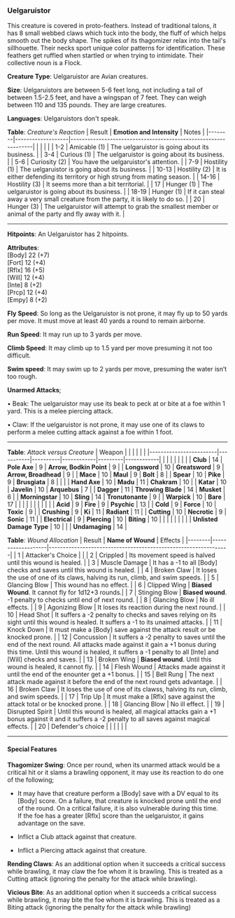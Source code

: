 ### Uelgaruistor
This creature is covered in proto-feathers. Instead of traditional talons, it has 8 small webbed claws which tuck into the body, the fluff of which helps smooth out the body shape. The spikes of its thagomizer relax into the tail's sillhouette. Their necks sport unique color patterns for identification. These feathers get ruffled when startled or when trying to intimidate. Their collective noun is a Flock.

**Creature Type**: Uelgaruistor are Avian creatures.

**Size**: Uelgaruistors are between 5-6 feet long, not including a tail of between 1.5-2.5 feet, and have a wingspan of 7 feet. They can weigh between 110 and 135 pounds. They are large creatures.

**Languages**: Uelgaruistors don't speak.

**Table**: *Creature's Reaction*
| Result | **Emotion and Intensity** | Notes        |
|--------|-------------------|----------------------------------------------------------------|
|        |                                                |                                   |
|   1-2  | Amicable (1) | The uelgaruistor is going about its business. |
|   3-4  | Curious (1)  | The uelgaruistor is going about its business. |
|   5-6  | Curiosity (2)     | You have the uelgaruistor's attention. |
|   7-9  | Hostility (1)  | The uelgaruistor is going about its business. |
|  10-13 | Hostility (2) | It is either defending its territory or high strung from mating season. |
|  14-16 | Hostility (3) | It seems more than a bit territorial. |
|   17   | Hunger (1) | The uelgaruistor is going about its business. |
|  18-19 | Hunger (1) | If it can steal away a very small creature from the party, it is likely to do so. |
|   20   | Hunger (3)     | The uelgaruistor will attempt to grab the smallest member or animal of the party and fly away with it. |

-----

**Hitpoints**: An Uelgaruistor has 2 hitpoints.

**Attributes**:  
[Body] 22 (+7)  
[Fort] 12 (+4)  
[Rflx] 16 (+5)  
[Will] 12 (+4)  
[Inte] 8 (+2)  
[Prcp] 12 (+4)  
[Empy] 8 (+2)  

**Fly Speed**: So long as the Uelgaruistor is not prone, it may fly up to 50 yards per move. It must move at least 40 yards a round to remain airborne.

**Run Speed**: It may run up to 3 yards per move.

**Climb Speed**: It may climb up to 1.5 yard per move presuming it not too difficult.

**Swim speed**: It may swim up to 2 yards per move, presuming the water isn’t too rough.

**Unarmed Attacks**;

 • Beak: The uelgaruistor may use its beak to peck at or bite at a foe within 1 yard. This is a melee piercing attack.

 • Claw: If the uelgaruistor is not prone, it may use one of its claws to perform a melee cutting attack against a foe within 1 foot. 

---------------------

**Table**: *Attack versus Creature*
| Weapon                 |          |            |         |            |         |
|------------------------|-----------|----------|------------|---------|------------|
|                        |          |            |         |            |         |
| **Club**                   | 14    | **Pole Axe**      | 9     | **Arrow, Bodkin Point**  | 9 |
| **Longsword**              | 10    | **Greatsword**    | 9     | **Arrow, Broadhead**     | 9 |
| **Mace**                   | 10    | **Maul**          | 9     | **Bolt**                 | 8 |
| **Spear**                  | 10    | **Pike**          | 9     | **Brusgiata** | 8     |  |     |
| **Hand Axe**               | 10    | **Madu** | 11    | **Chakram** | 10    |
| **Katar**                  | 10    | **Javelin**       | 10    | **Arquebus** | 7    |
| **Dagger**                 | 11    | **Throwing Blade** | 14   | **Musket** | 6    |
| **Morningstar**            | 10    | **Sling**         | 14    | **Tronutonante** | 9    |
| **Warpick**                | 10    | **Bare**       | 17 |  |     |
|                        |           |          |            |         |            |
| **Acid**                   | 9     | **Fire**          | 9     | **Psychic** | 13     |
| **Cold**                   | 9     | **Force**         | 10     | **Toxic**  | 9     |
| **Crushing**               | 9     | **Ki**            | 11     | **Radiant** | 11     |
| **Cutting**                | 10     | **Necrotic**      | 9     | **Sonic** | 11    |
| **Electrical**             | 9     | **Piercing**      | 10     | **Biting** | 10    |
|                        |           |          |            |         |            |
| **Unlisted Damage Type** | 10 |    |     | **Undamaging** | 14 |

**Table**: *Wound Allocation*
| Result | **Name of Wound** | Effects                                                        |
|--------|-------------------|----------------------------------------------------------------|
|   1    | Attacker's Choice |                                                                |
|   2    | Crippled          | Its movement speed is halved until this wound is healed.      |
|   3    | Muscle Damage     | It has a -1 to all [Body] checks and saves until this wound is healed. |
|   4    | Broken Claw    | It loses the use of one of its claws, halving its run, climb, and swim speeds. |
|   5    | Glancing Blow      | This wound has no effect. |
|   6    | Clipped Wing    | **Biased Wound**. It cannot fly for 1d12+3 rounds.|
|   7    | Stinging Blow    | **Biased wound**. -1 penalty to checks until end of next round. |
|   8    | Glancing Blow     | No ill effects.                                     |
|   9    | Agonizing Blow     | It loses its reaction during the next round. |
|   10   | Head Shot        | It suffers a -2 penalty to checks and saves relying on its sight until this wound is healed. It suffers a -1 to its unaimed attacks. |
|   11   | Knock Down        | It must make a [Body] save against the attack result or be knocked prone. |
|   12   | Concussion        | It suffers a -2 penalty to saves until the end of the next round. All attacks made against it gain a +1 bonus during this time. Until this wound is healed, it suffers a -1 penalty to all [Inte] and [Will] checks and saves. |
|   13   | Broken Wing       | **Biased wound**. Until this wound is healed, it cannot fly.  |
|   14   | Flesh Wound       | Attacks made against it until the end of the enounter get a +1 bonus. |
|   15   | Bell Rung         | The next attack made against it before the end of the next round gets advantage.  |
|   16   | Broken Claw    | It loses the use of one of its clawss, halving its run, climb, and swim speeds. |
|   17   | Trip Up           | It must make a [Rflx] save against the attack total or be knocked prone.                                  |
|   18   | Glancing Blow         | No ill effect. |
|   19   | Disrupted Spirit  | Until this wound is healed, all magical attacks gain a +1 bonus against it and it suffers a -2 penalty to all saves against magical effects. |
|   20   | Defender's choice |                                   |
|        |                                                |                                   |

---------------------

#### Special Features

**Thagomizer Swing**: Once per round, when its unarmed attack would be a critical hit or it slams a brawling opponent, it may use its reaction to do one of the following;

* It may have that creature perform a [Body] save with a DV equal to its [Body] score. On a failure, that creature is knocked prone until the end of the round. On a critical failure, it is also vulnerable during this time.  
If the foe has a greater [Rflx] score than the uelgaruistor, it gains advantage on the save.

* Inflict a Club attack against that creature.

* Inflict a Piercing attack against that creature.

**Rending Claws**: As an additional option when it succeeds a critical success while brawling, it may claw the foe whom it is brawling. This is treated as a Cutting attack (ignoring the penalty for the attack while brawling).

**Vicious Bite**: As an additional option when it succeeds a critical success while brawling, it may bite the foe whom it is brawling. This is treated as a Biting attack (ignoring the penalty for the attack while brawling)
